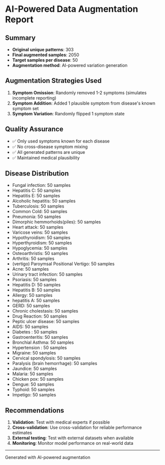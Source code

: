 
# AI-Powered Data Augmentation Report

## Summary
- **Original unique patterns**: 303
- **Final augmented samples**: 2050
- **Target samples per disease**: 50
- **Augmentation method**: AI-powered variation generation

## Augmentation Strategies Used
1. **Symptom Omission**: Randomly removed 1-2 symptoms (simulates incomplete reporting)
2. **Symptom Addition**: Added 1 plausible symptom from disease's known symptom set
3. **Symptom Variation**: Randomly flipped 1 symptom state

## Quality Assurance
- ✅ Only used symptoms known for each disease
- ✅ No cross-disease symptom mixing
- ✅ All generated patterns are unique
- ✅ Maintained medical plausibility

## Disease Distribution
- Fungal infection: 50 samples
- Hepatitis C: 50 samples
- Hepatitis E: 50 samples
- Alcoholic hepatitis: 50 samples
- Tuberculosis: 50 samples
- Common Cold: 50 samples
- Pneumonia: 50 samples
- Dimorphic hemmorhoids(piles): 50 samples
- Heart attack: 50 samples
- Varicose veins: 50 samples
- Hypothyroidism: 50 samples
- Hyperthyroidism: 50 samples
- Hypoglycemia: 50 samples
- Osteoarthristis: 50 samples
- Arthritis: 50 samples
- (vertigo) Paroymsal  Positional Vertigo: 50 samples
- Acne: 50 samples
- Urinary tract infection: 50 samples
- Psoriasis: 50 samples
- Hepatitis D: 50 samples
- Hepatitis B: 50 samples
- Allergy: 50 samples
- hepatitis A: 50 samples
- GERD: 50 samples
- Chronic cholestasis: 50 samples
- Drug Reaction: 50 samples
- Peptic ulcer disease: 50 samples
- AIDS: 50 samples
- Diabetes : 50 samples
- Gastroenteritis: 50 samples
- Bronchial Asthma: 50 samples
- Hypertension : 50 samples
- Migraine: 50 samples
- Cervical spondylosis: 50 samples
- Paralysis (brain hemorrhage): 50 samples
- Jaundice: 50 samples
- Malaria: 50 samples
- Chicken pox: 50 samples
- Dengue: 50 samples
- Typhoid: 50 samples
- Impetigo: 50 samples

## Recommendations
1. **Validation**: Test with medical experts if possible
2. **Cross-validation**: Use cross-validation for reliable performance estimates
3. **External testing**: Test with external datasets when available
4. **Monitoring**: Monitor model performance on real-world data

---
Generated with AI-powered augmentation
